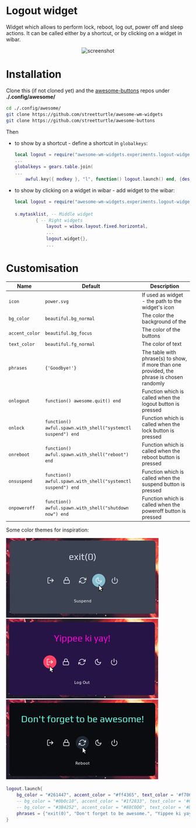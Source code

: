 # Logout widget

Widget which allows to perform lock, reboot, log out, power off and sleep actions. It can be called either by a shortcut, or by clicking on a widget in wibar.

<p align="center">
    <img src="https://github.com/streetturtle/awesome-wm-widgets/raw/master/logout-widget/screenshot.gif" alt="screenshot">
</p>

# Installation

Clone this (if not cloned yet) and the [awesome-buttons](https://github.com/streetturtle/awesome-buttons) repos under **./.config/awesome/**

```bash
cd ./.config/awesome/
git clone https://github.com/streetturtle/awesome-wm-widgets
git clone https://github.com/streetturtle/awesome-buttons
```
Then 

- to show by a shortcut - define a shortcut in `globalkeys`:

    ```lua
    local logout = require("awesome-wm-widgets.experiments.logout-widget.logout")
    ...
    globalkeys = gears.table.join(
    ...
        awful.key({ modkey }, "l", function() logout.launch() end, {description = "Show logout screen", group = "custom"}),
    ```

- to show by clicking on a widget in wibar - add widget to the wibar:

    ```lua
    local logout = require("awesome-wm-widgets.experiments.logout-widget.logout")
    
    s.mytasklist, -- Middle widget
            { -- Right widgets
                layout = wibox.layout.fixed.horizontal,
                ...
                logout.widget{},
                ...
    ```

# Customisation

| Name | Default | Description |
|---|---|---|
| `icon` | `power.svg` | If used as widget - the path to the widget's icon |
| `bg_color` |  `beautiful.bg_normal` | The color the background of the |
| `accent_color` | `beautiful.bg_focus` | The color of the buttons |
| `text_color` | `beautiful.fg_normal` | The color of text |
| `phrases` | `{'Goodbye!'}` | The table with phrase(s) to show, if more than one provided, the phrase is chosen randomly |
| `onlogout` | `function() awesome.quit() end` | Function which is called when the logout button is pressed |
| `onlock` | `function() awful.spawn.with_shell("systemctl suspend") end` | Function which is called when the lock button is pressed |
| `onreboot` | `function() awful.spawn.with_shell("reboot") end` | Function which is called when the reboot button is pressed |
| `onsuspend` | `function() awful.spawn.with_shell("systemctl suspend") end` | Function which is called when the suspend button is pressed |
| `onpoweroff` | `function() awful.spawn.with_shell("shutdown now") end` | Function which is called when the poweroff button is pressed |

Some color themes for inspiration:

![nord](logout-nord.png)
![outrun](logout-outrun.png)
![dark](logout-dark.png)

```lua
logout.launch{
    bg_color = "#261447", accent_color = "#ff4365", text_color = '#f706cf', -- outrun
    -- bg_color = "#0b0c10", accent_color = "#1f2833", text_color = '#66fce1', -- dark
    -- bg_color = "#3B4252", accent_color = "#88C0D0", text_color = '#D8DEE9', -- nord
    phrases = {"exit(0)", "Don't forget to be awesome.", "Yippee ki yay!"},
}
```
